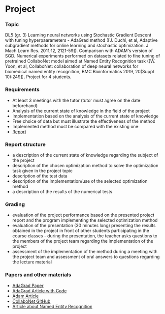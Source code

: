 # Project

### Topic

DL5 (gr. 3) Learning neural networks using Stochastic Gradient Descent with tuning hyperpaarameters - AdaGrad method ([J. Duchi, et al, Adaptive subgradient methods for online learning and stochastic optimization. J Mach Learn Res. 2011;12, 2121-59]). Comparison with ADAM's version of SGD. Numerical experiments performed on datasets related to fine tuning of pretrained CollaboNet model aimed at Named Entity Recognition task ([W. Yoon, et al, CollaboNet: collaboration of deep neural networks for biomedical named entity recognition, BMC Bioinformatics 2019, 20(Suppl 10):249]). Project for 4 students.

### Requirements

- At least 3 meetings with the tutor (tutor must agree on the date beforehand)
- Analysis of the current state of knowledge in the field of the project
- Implementation based on the analysis of the current state of knowledge
- Free choice of data but must illustrate the effectiveness of the method
- Implemented method must be compared with the existing one
- [Report](#report-structure)

### Report structure

- a description of the current state of knowledge regarding the subject of the project
- description of the chosen optimization method to solve the optimization task given in the project topic
- description of the test data
- description of the implementation/use of the selected optimization method
- a description of the results of the numerical tests

### Grading

- evaluation of the project performance based on the presented project report and the program implementing the selected optimization method
- evaluation of the presentation (20 minutes long) presenting the results obtained in the project in front of other students participating in the course classes - during the presentation, the teacher asks questions to the members of the project team regarding the implementation of the project
- assessment of the implementation of the method during a meeting with the project team and assessment of oral answers to questions regarding the lecture material

### Papers and other materials

- [AdaGrad Paper](https://www.jmlr.org/papers/volume12/duchi11a/duchi11a.pdf)
- [AdaGrad Article with Code](https://machinelearningmastery.com/gradient-descent-with-adagrad-from-scratch/)
- [Adam Article](https://machinelearningmastery.com/adam-optimization-algorithm-for-deep-learning/)
- [CollaboNet GitHub](https://github.com/wonjininfo/CollaboNet)
- [Article about Named Entity Recognition](https://www.datacamp.com/blog/what-is-named-entity-recognition-ner)